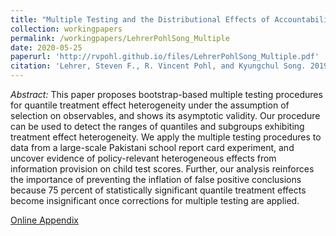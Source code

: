 ```yaml
---
title: "Multiple Testing and the Distributional Effects of Accountability Incentives in Education"
collection: workingpapers
permalink: /workingpapers/LehrerPohlSong_Multiple
date: 2020-05-25
paperurl: 'http://rvpohl.github.io/files/LehrerPohlSong_Multiple.pdf'
citation: 'Lehrer, Steven F., R. Vincent Pohl, and Kyungchul Song. 2019. “Multiple Testing and the Distributional Effects of Accountability Incentives in Education.” '
---
```

<i>Abstract:</i> This paper proposes bootstrap-based multiple testing procedures for quantile treatment effect heterogeneity under the assumption of selection on observables, and shows its asymptotic validity. Our procedure can be used to detect the ranges of quantiles and subgroups exhibiting treatment effect heterogeneity.  We apply the multiple testing procedures to data from a large-scale Pakistani school report card experiment, and uncover evidence of policy-relevant heterogeneous effects from information provision on child test scores. Further, our analysis reinforces the importance of preventing the inflation of false positive conclusions because 75 percent of  statistically significant quantile treatment effects become insignificant once corrections for multiple testing are applied.

[Online Appendix](http://rvpohl.github.io/files/LehrerPohlSong_Multiple_App.pdf)
